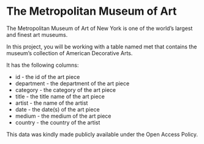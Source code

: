 # The Metropolitan Museum of Art
The Metropolitan Museum of Art of New York is one of the world’s largest and finest art museums.

In this project, you will be working with a table named met that contains the museum’s collection of American Decorative Arts.

It has the following columns:
* id - the id of the art piece
* department - the department of the art piece
* category - the category of the art piece
* title - the title name of the art piece
* artist - the name of the artist
* date - the date(s) of the art piece
* medium - the medium of the art piece
* country - the country of the artist

This data was kindly made publicly available under the Open Access Policy.